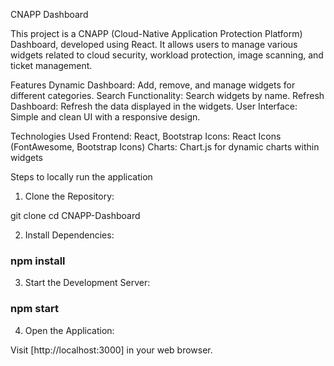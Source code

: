 CNAPP Dashboard

This project is a CNAPP (Cloud-Native Application Protection Platform) Dashboard, developed using React. It allows users to manage various widgets related to cloud security, workload protection, image scanning, and ticket management.

Features
Dynamic Dashboard: Add, remove, and manage widgets for different categories.
Search Functionality: Search widgets by name.
Refresh Dashboard: Refresh the data displayed in the widgets.
User Interface: Simple and clean UI with a responsive design.


Technologies Used
Frontend: React, Bootstrap
Icons: React Icons (FontAwesome, Bootstrap Icons)
Charts: Chart.js for dynamic charts within widgets


Steps to locally run the application

1. Clone the Repository:

git clone <your-repo-url>
cd CNAPP-Dashboard

2. Install Dependencies:

### npm install

3. Start the Development Server:

### npm start

4. Open the Application:

Visit [http://localhost:3000] in your web browser.




